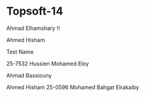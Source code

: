 Topsoft-14
==========
Ahmad Elhamshary !!

Ahmed Hisham

Test Name

25-7532 Hussien Mohamed Eloy

Ahmad Bassiouny

Ahmed Hisham
25-0596 Mohamed Bahgat Elrakaiby

